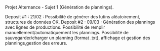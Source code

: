 Projet Alternance - Sujet 1 (Génération de plannings).

Deposit #1 : 21/02 : Possibilité de générer des lutins aléatoirement, structures de données OK.
Deposit #2 : 09/03 : Génération des plannings avec lignes de productions. Possibilité de remplir manuellement/automatiquement les plannings. Possibilité de sauvegarder/charger un planning (format .txt), affichage et gestion des plannings,gestion des erreurs.
